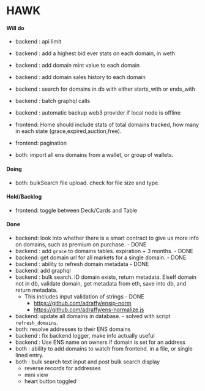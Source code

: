 # HAWK

#### Will do
- backend : api limit
- backend : add a highest bid ever stats on each domain, in weth
- backend : add domain mint value to each domain
- backend : add domain sales history to each domain
- backend : search for domains in db with either starts_with or ends_with
- backend : batch graphql calls
- backend : automatic backup web3 provider if local node is offline

- frontend: Home should include stats of total domains tracked, how many in each state (grace,expired,auction,free).
- frontend: pagination

- both: import all ens domains from a wallet, or group of wallets.


#### Doing
- both: bulkSearch file upload. check for file size and type.


#### Hold/Backlog
- frontend: toggle between Deck/Cards and Table


#### Done
- backend: look into whether there is a smart contract to give us more info on domains, such as premium on purchase. - DONE
- backend : add `grace` to domains tables. expiration + 3 months. - DONE
- backend: get domain url for all markets for a single domain. - DONE
- backend : ability to refresh domain metadata - DONE
- backend: add graphql
- backend : bulk search. ID domain exists, return metadata. ElseIf domain not in db, validate domain, get metadata from eth, save into db, and return metadata.
  - This includes input validation of strings - DONE
    - https://github.com/adraffy/ensip-norm
    - https://github.com/adraffy/ens-normalize.js
- backend: update all domains in database. - solved with script `refresh_domains`.
- both: resolve addresses to their ENS domains
- backend : fix backend logger, make info actually useful
- backend : Use ENS name on owners if domain is set for an address
- both : ability to add domains to watch from frontend. in a file, or single lined entry.
- both : bulk search text input and post bulk search display
  - reverse records for addresses
  - mini view 
  - heart button toggled